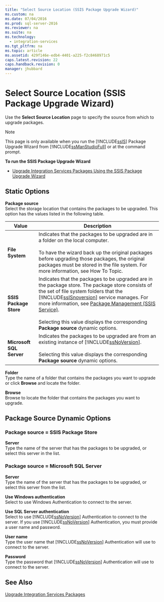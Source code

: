 ```yaml
---
title: "Select Source Location (SSIS Package Upgrade Wizard)"
ms.custom: na
ms.date: 07/04/2016
ms.prod: sql-server-2016
ms.reviewer: na
ms.suite: na
ms.technology: 
  - integration-services
ms.tgt_pltfrm: na
ms.topic: article
ms.assetid: 429f146e-edb4-4401-a225-f2c8468971c5
caps.latest.revision: 22
caps.handback.revision: 0
manager: jhubbard
---
```

# Select Source Location (SSIS Package Upgrade Wizard)
Use the **Select Source Location** page to specify the source from which to upgrade packages.  
  
> [!NOTE]  
>  This page is only available when you run the [!INCLUDE[ssIS](../../Topics/TopicNameContainA/tokens/ssIS_md.md)] Package Upgrade Wizard from [!INCLUDE[ssManStudioFull](../../Topics/TopicNameContainA/tokens/ssManStudioFull_md.md)] or at the command prompt.  
  
 **To run the SSIS Package Upgrade Wizard**  
  
-   [Upgrade Integration Services Packages Using the SSIS Package Upgrade Wizard](../../Topics/TopicNameNotContainA/Upgrade-Integration-Services-Packages-Using-the-SSIS-Package-Upgrade-Wizard.md)  
  
## Static Options  
 **Package source**  
 Select the storage location that contains the packages to be upgraded. This option has the values listed in the following table.  
  
|Value|Description|  
|-----------|-----------------|  
|**File System**|Indicates that the packages to be upgraded are in a folder on the local computer.<br /><br /> To have the wizard back up the original packages before upgrading those packages, the original packages must be stored in the file system. For more information, see How To Topic.|  
|**SSIS Package Store**|Indicates that the packages to be upgraded are in the package store. The package store consists of the set of file system folders that the [!INCLUDE[ssISnoversion](../../Topics/TopicNameContainA/tokens/ssISnoversion_md.md)] service manages. For more information, see [Package Management (SSIS Service)](../../Topics/TopicNameNotContainA/Package-Management--SSIS-Service-.md).<br /><br /> Selecting this value displays the corresponding **Package source** dynamic options.|  
|**Microsoft SQL Server**|Indicates the packages to be upgraded are from an existing instance of [!INCLUDE[ssNoVersion](../../Topics/TopicNameContainA/tokens/ssNoVersion_md.md)].<br /><br /> Selecting this value displays the corresponding **Package source** dynamic options.|  
  
 **Folder**  
 Type the name of a folder that contains the packages you want to upgrade or click **Browse** and locate the folder.  
  
 **Browse**  
 Browse to locate the folder that contains the packages you want to upgrade.  
  
## Package Source Dynamic Options  
  
### Package source = SSIS Package Store  
 **Server**  
 Type the name of the server that has the packages to be upgraded, or select this server in the list.  
  
### Package source = Microsoft SQL Server  
 **Server**  
 Type the name of the server that has the packages to be upgraded, or select this server from the list.  
  
 **Use Windows authentication**  
 Select to use Windows Authentication to connect to the server.  
  
 **Use SQL Server authentication**  
 Select to use [!INCLUDE[ssNoVersion](../../Topics/TopicNameContainA/tokens/ssNoVersion_md.md)] Authentication to connect to the server. If you use [!INCLUDE[ssNoVersion](../../Topics/TopicNameContainA/tokens/ssNoVersion_md.md)] Authentication, you must provide a user name and password.  
  
 **User name**  
 Type the user name that [!INCLUDE[ssNoVersion](../../Topics/TopicNameContainA/tokens/ssNoVersion_md.md)] Authentication will use to connect to the server.  
  
 **Password**  
 Type the password that [!INCLUDE[ssNoVersion](../../Topics/TopicNameContainA/tokens/ssNoVersion_md.md)] Authentication will use to connect to the server.  
  
## See Also  
 [Upgrade Integration Services Packages](../../Topics/TopicNameNotContainA/Upgrade-Integration-Services-Packages.md)